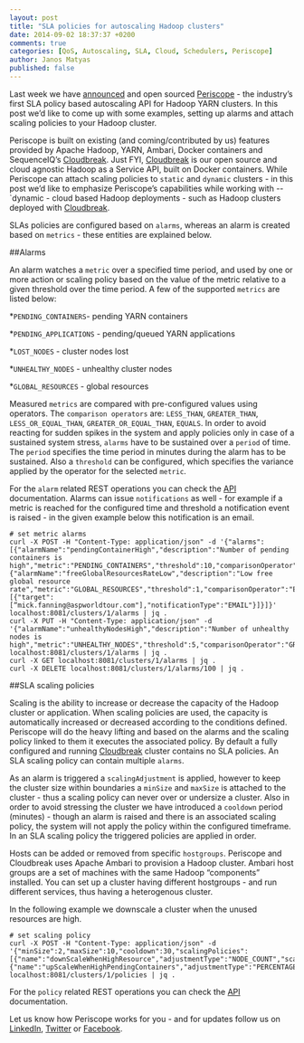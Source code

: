 ```yaml
---
layout: post
title: "SLA policies for autoscaling Hadoop clusters"
date: 2014-09-02 18:37:37 +0200
comments: true
categories: [QoS, Autoscaling, SLA, Cloud, Schedulers, Periscope]
author: Janos Matyas
published: false
---
```


Last week we have [announced](http://blog.sequenceiq.com/blog/2014/08/27/announcing-periscope/) and open sourced [Periscope](http://sequenceiq.com/periscope/) - the industry’s first SLA policy based autoscaling API for Hadoop YARN clusters. In this post we’d like to come up with some examples, setting up alarms and attach scaling policies to your Hadoop cluster.

Periscope is built on existing (and coming/contributed by us) features provided by Apache Hadoop, YARN, Ambari, Docker containers and SequenceIQ’s [Cloudbreak](http://sequenceiq.com/cloudbreak/). Just FYI, [Cloudbreak](http://sequenceiq.com/cloudbreak/) is our open source and cloud agnostic Hadoop as a Service API, built on Docker containers. While Periscope can attach scaling policies to `static` and `dynamic` clusters - in this post we’d like to emphasize Periscope’s capabilities while working with -- `dynamic - cloud based Hadoop deployments  - such as Hadoop clusters deployed with [Cloudbreak](http://sequenceiq.com/cloudbreak/).

SLAs policies are configured based on `alarms`, whereas an alarm is created based on `metrics` - these entities are explained below. 

##Alarms 

An alarm watches a `metric` over a specified time period, and used by one or more action or scaling policy based on the value of the metric relative to a given threshold over the time period. A few of the supported `metrics` are listed below:

*`PENDING_CONTAINERS`- pending YARN containers

*`PENDING_APPLICATIONS` - pending/queued YARN applications

*`LOST_NODES` - cluster nodes lost

*`UNHEALTHY_NODES` - unhealthy cluster nodes

*`GLOBAL_RESOURCES` - global resources 

<!--more-->

Measured `metrics` are compared with pre-configured values using operators. The `comparison operators` are: `LESS_THAN`, `GREATER_THAN`, `LESS_OR_EQUAL_THAN`, `GREATER_OR_EQUAL_THAN`, `EQUALS`.
In order to avoid reacting for sudden spikes in the system and apply policies only in case of a sustained system stress, `alarms` have to be sustained over a `period` of time.  The `period` specifies the time period in minutes during the alarm has to be sustained. Also a `threshold` can be configured, which specifies the variance applied by the operator for the selected `metric`.

For the `alarm` related REST operations you can check the [API](http://docs.periscope.apiary.io/reference/alarms) documentation. Alarms can issue `notifications` as well - for example if a metric is reached for the configured time and threshold a notification event is raised - in the given example below this notification is an email.

```
# set metric alarms
curl -X POST -H "Content-Type: application/json" -d '{"alarms":[{"alarmName":"pendingContainerHigh","description":"Number of pending containers is high","metric":"PENDING_CONTAINERS","threshold":10,"comparisonOperator":"GREATER_THAN","period":1},{"alarmName":"freeGlobalResourcesRateLow","description":"Low free global resource rate","metric":"GLOBAL_RESOURCES","threshold":1,"comparisonOperator":"EQUALS","period":1,"notifications":[{"target":[“mick.fanning@aspworldtour.com"],"notificationType":"EMAIL"}]}]}' localhost:8081/clusters/1/alarms | jq .
curl -X PUT -H "Content-Type: application/json" -d '{"alarmName":"unhealthyNodesHigh","description":"Number of unhealthy nodes is high","metric":"UNHEALTHY_NODES","threshold":5,"comparisonOperator":"GREATER_OR_EQUAL_THAN","period":5}' localhost:8081/clusters/1/alarms | jq .
curl -X GET localhost:8081/clusters/1/alarms | jq .
curl -X DELETE localhost:8081/clusters/1/alarms/100 | jq .
```

##SLA scaling policies

Scaling is the ability to increase or decrease the capacity of the Hadoop cluster or application.  When scaling policies are used, the capacity is automatically increased or decreased according to the conditions defined.
Periscope will do the heavy lifting and based on the alarms and the scaling policy linked to them it executes the associated policy. By default a fully configured and running [Cloudbreak](https://cloudbreak.sequenceiq.com/) cluster contains no SLA policies.  An SLA scaling policy can contain multiple `alarms`. 

As an alarm is triggered a `scalingAdjustment` is applied, however to keep the cluster size within boundaries a `minSize` and `maxSize` is attached to the cluster - thus a scaling policy can never over or undersize a cluster. Also in order to avoid stressing the cluster we have introduced a `cooldown` period (minutes) - though an alarm is raised and there is an associated scaling policy, the system will not apply the policy within the configured timeframe. In an SLA scaling policy the triggered policies are applied in order. 

Hosts can be added or removed from specific `hostgroups`. Periscope and Cloudbreak uses Apache Ambari to provision a Hadoop cluster. Ambari host groups are a set of machines with the same Hadoop “components” installed. You can set up a cluster having different hostgroups - and run different services, thus having a heterogenous cluster. 

In the following example we downscale a cluster when the unused resources are high.

```
# set scaling policy
curl -X POST -H "Content-Type: application/json" -d '{"minSize":2,"maxSize":10,"cooldown":30,"scalingPolicies":[{"name":"downScaleWhenHighResource","adjustmentType":"NODE_COUNT","scalingAdjustment":2,"hostGroup":"slave_1","alarmId":"101"},{"name":"upScaleWhenHighPendingContainers","adjustmentType":"PERCENTAGE","scalingAdjustment":40,"hostGroup":"slave_1","alarmId":"100"}]}' localhost:8081/clusters/1/policies | jq .
```

For the `policy` related REST operations you can check the [API](http://docs.periscope.apiary.io/reference/scaling-policy) documentation. 

Let us know how Periscope works for you - and for updates follow us on [LinkedIn](https://www.linkedin.com/company/sequenceiq/), [Twitter](https://twitter.com/sequenceiq) or [Facebook](https://www.facebook.com/sequenceiq).



